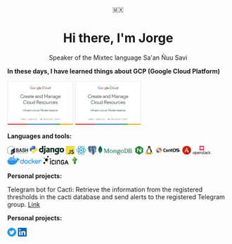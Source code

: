 <p align="center">🇲🇽</p>
<h1 align="center">Hi there, I'm Jorge</h1>
<p align="center">Speaker of the Mixtec language Sa'an Ñuu Savi</p>

**In these days, I have learned things about GCP (Google Cloud Platform)**

<a href="https://www.cloudskillsboost.google/public_profiles/d9d520b1-a373-41c5-867c-e50f77a73a7f/badges/3771936"><img src="./assets/skill-badge-01.png" width="150" alt="Create and Manage Cloud Resources
"></a>
<a href="https://www.cloudskillsboost.google/public_profiles/d9d520b1-a373-41c5-867c-e50f77a73a7f/badges/3788681"><img src="./assets/skill-badge-01.png" width="150" alt="Perform Foundational Infrastructure Tasks in Google Cloud
"></a>

**Languages and tools:**

<img src="./assets/bash.png" height="20" alt="bash"> <img src="./assets/python.png" height="20" alt="python"> <img src="./assets/django.svg" height="20" alt="django"> <img src="./assets/js.png" height="20" alt="javascript"> <img src="./assets/react.png" height="20" alt="reactjs"> <img src="./assets/psql.png" height="20" alt="postgresql"> <img src="./assets/mongodb.png" height="20" alt="mongodb"> <img src="./assets/nginx.webp" height="20" alt="nginx"> <img src="./assets/linux.png" height="20" alt="linux"> <img src="./assets/centos.svg" height="20" alt="centos"> <img src="./assets/ansible.png" height="20" alt="ansible"> <img src="./assets/openstack.png" height="20" alt="openstack"> <img src="./assets/docker.png" height="20" alt="docker"> <img src="./assets/icinga.png" height="20" alt="icinga"> <img src="./assets/cacti.png" height="20" alt="cacti">

**Personal projects:**

Telegram bot for Cacti: Retrieve the information from the registered thresholds in the cacti database and send alerts to the registered Telegram group.
[Link](https://github.com/jorggr/telegram-cacti)

**Personal projects:**

<a href="https://twitter.com/jorgr__"><img src="./assets/twitter-icons-circle-blue.png" width="20" alt="twitter-logo"></a>
<a href="https://www.linkedin.com/in/jorggr"><img src="./assets/Iinkedin.png" width="20" alt="twitter-logo"></a>

